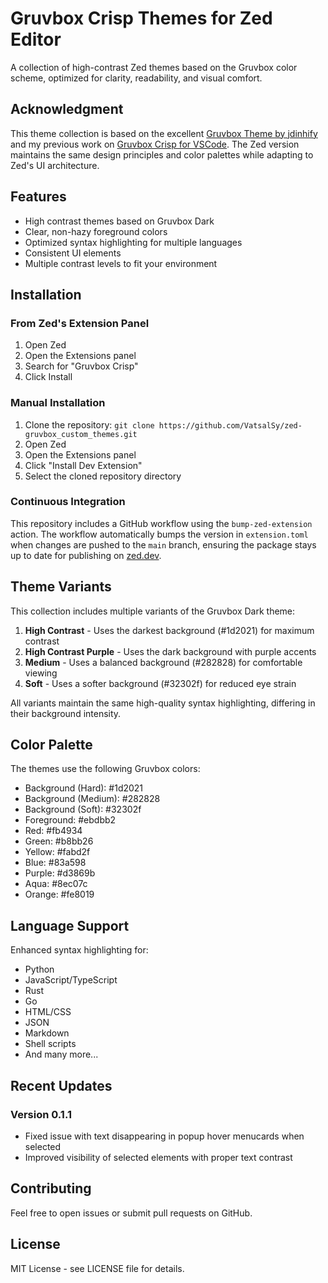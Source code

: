 # Gruvbox Crisp Themes for Zed Editor

A collection of high-contrast Zed themes based on the Gruvbox color scheme, optimized for clarity, readability, and visual comfort.

## Acknowledgment

This theme collection is based on the excellent [Gruvbox Theme by jdinhify](https://github.com/jdinhify/vscode-theme-gruvbox) and my previous work on [Gruvbox Crisp for VSCode](https://github.com/VatsalSy/gruvbox_custom_themes). The Zed version maintains the same design principles and color palettes while adapting to Zed's UI architecture.

## Features

- High contrast themes based on Gruvbox Dark
- Clear, non-hazy foreground colors
- Optimized syntax highlighting for multiple languages
- Consistent UI elements
- Multiple contrast levels to fit your environment

## Installation

### From Zed's Extension Panel

1. Open Zed
2. Open the Extensions panel
3. Search for "Gruvbox Crisp"
4. Click Install

### Manual Installation

1. Clone the repository: `git clone https://github.com/VatsalSy/zed-gruvbox_custom_themes.git`
2. Open Zed
3. Open the Extensions panel
4. Click "Install Dev Extension"
5. Select the cloned repository directory

### Continuous Integration

This repository includes a GitHub workflow using the
`bump-zed-extension` action. The workflow automatically bumps the
version in `extension.toml` when changes are pushed to the `main`
branch, ensuring the package stays up to date for publishing on
[zed.dev](https://zed.dev).

## Theme Variants

This collection includes multiple variants of the Gruvbox Dark theme:

1. **High Contrast** - Uses the darkest background (#1d2021) for maximum contrast
2. **High Contrast Purple** - Uses the dark background with purple accents
3. **Medium** - Uses a balanced background (#282828) for comfortable viewing
4. **Soft** - Uses a softer background (#32302f) for reduced eye strain

All variants maintain the same high-quality syntax highlighting, differing in their background intensity.

## Color Palette

The themes use the following Gruvbox colors:

- Background (Hard): #1d2021 
- Background (Medium): #282828
- Background (Soft): #32302f
- Foreground: #ebdbb2
- Red: #fb4934
- Green: #b8bb26
- Yellow: #fabd2f
- Blue: #83a598
- Purple: #d3869b
- Aqua: #8ec07c
- Orange: #fe8019

## Language Support

Enhanced syntax highlighting for:
- Python
- JavaScript/TypeScript
- Rust
- Go
- HTML/CSS
- JSON
- Markdown
- Shell scripts
- And many more...

## Recent Updates

### Version 0.1.1
- Fixed issue with text disappearing in popup hover menucards when selected
- Improved visibility of selected elements with proper text contrast

## Contributing

Feel free to open issues or submit pull requests on GitHub.

## License

MIT License - see LICENSE file for details.
